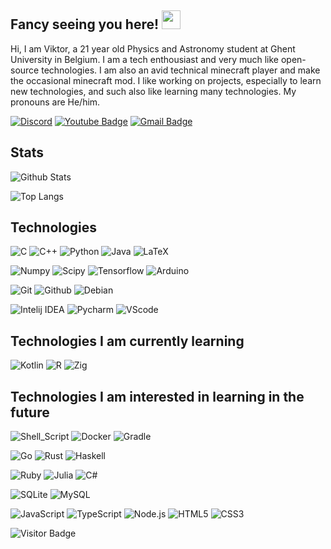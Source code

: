## Fancy seeing you here! <img src="https://raw.githubusercontent.com/aemmadi/aemmadi/master/wave.gif" width="30px">
Hi, I am Viktor, a 21 year old Physics and Astronomy student at Ghent University in Belgium. I am a tech enthousiast and very much like open-source technologies. I am also an avid technical minecraft player and make the occasional minecraft mod. I like working on projects, especially to learn new technologies, and such also like learning many technologies. My pronouns are He/him.

[![Discord](https://img.shields.io/badge/-Join-7289DA?style=flat-square&logo=Discord&logoColor=white)](https://discord.gg/Vrs7dV5)
[![Youtube Badge](https://img.shields.io/badge/-Viktor40-darkred?style=flat-square&logo=youtube&logoColor=white&link=https://www.youtube.com/c/Viktor40)](https://www.youtube.com/c/Viktor40)
[![Gmail Badge](https://img.shields.io/badge/-viktorvn40@gmail.com-c14438?style=flat-square&logo=Gmail&logoColor=white&link=mailto:viktorvn40@gmail.com)](mailto:viktorvn40@gmail.com)

## Stats

![Github Stats](https://github-readme-stats.vercel.app/api?username=Viktor40&count_private=true&show_icons=true&include_all_commits=true&theme=radical)

![Top Langs](https://github-readme-stats.vercel.app/api/top-langs/?username=Viktor40&hide=jupyter%20notebook&theme=radical)

## Technologies

![C](https://img.shields.io/badge/C-83a598?style=for-the-badge&logo=c&logoColor=white)
![C++](https://img.shields.io/badge/C%2B%2B-00599C?style=for-the-badge&logo=c%2B%2B&logoColor=white)
![Python](https://img.shields.io/badge/Python-14354C?style=for-the-badge&logo=python&logoColor=white)
![Java](https://img.shields.io/badge/Java-d65d0e?style=for-the-badge&logo=java&logoColor=white)
![LaTeX](https://img.shields.io/badge/LaTeX-008876?style=for-the-badge&logo=LaTeX&logoColor=white)

![Numpy](https://img.shields.io/badge/Numpy-00d2ff?style=for-the-badge&logo=Numpy&logoColor=white)
![Scipy](https://img.shields.io/badge/Scipy-134dae?style=for-the-badge&logo=Scipy&logoColor=white)
![Tensorflow](https://img.shields.io/badge/Tensorflow-d4870a?style=for-the-badge&logo=Tensorflow&logoColor=white)
![Arduino](https://img.shields.io/badge/Arduino-389b95?style=for-the-badge&logo=Arduino&logoColor=white)

![Git](https://img.shields.io/badge/Git-orange?style=for-the-badge&logo=Git&logoColor=white)
![Github](https://img.shields.io/badge/Github-gray?style=for-the-badge&logo=Github&logoColor=white)
![Debian](https://img.shields.io/badge/Debian-ff5bf9?style=for-the-badge&logo=Debian&logoColor=white)

![Intelij IDEA](https://img.shields.io/badge/Intelij-ff0066?style=for-the-badge&logo=IntelliJ-IDEA&logoColor=white)
![Pycharm](https://img.shields.io/badge/Pycharm-5ae000?style=for-the-badge&logo=Pycharm&logoColor=white)
![VScode](https://img.shields.io/badge/VScode-0084e0?style=for-the-badge&logo=visualstudiocode&logoColor=white)

## Technologies I am currently learning

![Kotlin](https://img.shields.io/badge/Kotlin-E37456?style=for-the-badge&logo=Kotlin&logoColor=white)
![R](https://img.shields.io/badge/R-blue?style=for-the-badge&logo=R&logoColor=white)
![Zig](https://img.shields.io/badge/Zig-f7a41d?style=for-the-badge&logo=zig&logoColor=white)


## Technologies I am interested in learning in the future

![Shell_Script](https://img.shields.io/badge/Shell_Script-121011?style=for-the-badge&logo=gnu-bash&logoColor=white)
![Docker](https://img.shields.io/badge/Docker-2CA5E0?style=for-the-badge&logo=docker&logoColor=white)
![Gradle](https://img.shields.io/badge/Gradle-0abfac?style=for-the-badge&logo=gradle&logoColor=white)

![Go](https://img.shields.io/badge/Go-00ADD8?style=for-the-badge&logo=go&logoColor=white)
![Rust](https://img.shields.io/badge/Rust-262626?style=for-the-badge&logo=rust&logoColor=white)
![Haskell](https://img.shields.io/badge/Haskell-b45bff?style=for-the-badge&logo=Haskell&logoColor=white)

![Ruby](https://img.shields.io/badge/Ruby-ff007e?style=for-the-badge&logo=Ruby&logoColor=white)
![Julia](https://img.shields.io/badge/Julia-purple?style=for-the-badge&logo=julia&logoColor=white)
![C#](https://img.shields.io/badge/C%23-8124d8?style=for-the-badge&logo=CSharp&logoColor=white)

![SQLite](https://img.shields.io/badge/SQLite-033851?style=for-the-badge&logo=SQLite&logoColor=white)
![MySQL](https://img.shields.io/badge/MySQL-3e03ff?style=for-the-badge&logo=MySQL&logoColor=white)

![JavaScript](https://img.shields.io/badge/JavaScript-F7DF1E?style=for-the-badge&logo=javascript&logoColor=white)
![TypeScript](https://img.shields.io/badge/TypeScript-green?style=for-the-badge&logo=TypeScript&logoColor=white)
![Node.js](https://img.shields.io/badge/Node.js-43853D?style=for-the-badge&logo=node.js&logoColor=white)
![HTML5](https://img.shields.io/badge/HTML5-E34F26?style=for-the-badge&logo=html5&logoColor=white)
![CSS3](https://img.shields.io/badge/CSS3-1572B6?style=for-the-badge&logo=css3)



![Visitor Badge](https://visitor-badge.laobi.icu/badge?page_id=Viktor40.Viktor40)

